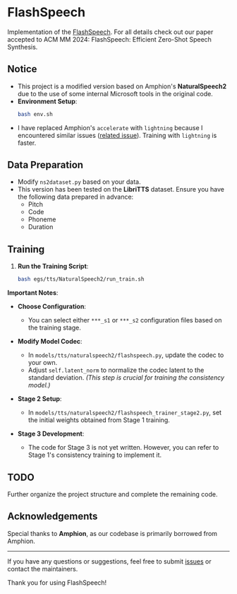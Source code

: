 # FlashSpeech







Implementation of the [FlashSpeech](https://arxiv.org/abs/2404.14700). For all details check out our paper accepted to ACM MM 2024: FlashSpeech: Efficient Zero-Shot Speech Synthesis.



## Notice

- This project is a modified version based on Amphion's **NaturalSpeech2** due to the use of some internal Microsoft tools in the original code.
- **Environment Setup**:
  ```bash
  bash env.sh
  ```
- I have replaced Amphion's `accelerate` with `lightning` because I encountered similar issues ([related issue](https://github.com/open-mmlab/Amphion/issues/120)). Training with `lightning` is faster.

## Data Preparation

- Modify `ns2dataset.py` based on your data.
- This version has been tested on the **LibriTTS** dataset. Ensure you have the following data prepared in advance:
  - Pitch
  - Code
  - Phoneme
  - Duration

## Training

1. **Run the Training Script**:
   ```bash
   bash egs/tts/NaturalSpeech2/run_train.sh
   ```

**Important Notes**:

- **Choose Configuration**:
  - You can select either `***_s1` or `***_s2` configuration files based on the training stage.
  
- **Modify Model Codec**:
  - In `models/tts/naturalspeech2/flashspeech.py`, update the codec to your own.
  - Adjust `self.latent_norm` to normalize the codec latent to the standard deviation. *(This step is crucial for training the consistency model.)*
  
- **Stage 2 Setup**:
  - In `models/tts/naturalspeech2/flashspeech_trainer_stage2.py`, set the initial weights obtained from Stage 1 training.
  
- **Stage 3 Development**:
  - The code for Stage 3 is not yet written. However, you can refer to Stage 1's consistency training to implement it.

## TODO
Further organize the project structure and complete the remaining code.

## Acknowledgements

Special thanks to **Amphion**, as our codebase is primarily borrowed from Amphion.

---

If you have any questions or suggestions, feel free to submit [issues](https://github.com/your-repository-link/issues) or contact the maintainers.



Thank you for using FlashSpeech!


 